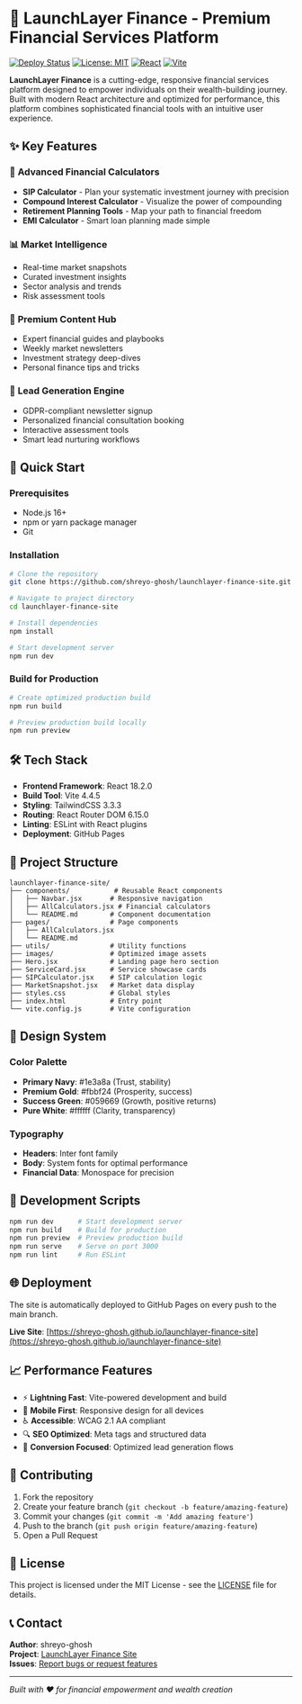 # 🚀 LaunchLayer Finance - Premium Financial Services Platform

[![Deploy Status](https://img.shields.io/badge/deployment-live-brightgreen)](https://shreyo-ghosh.github.io/launchlayer-finance-site)
[![License: MIT](https://img.shields.io/badge/License-MIT-yellow.svg)](https://opensource.org/licenses/MIT)
[![React](https://img.shields.io/badge/React-18.2.0-blue)](https://reactjs.org/)
[![Vite](https://img.shields.io/badge/Vite-4.4.5-purple)](https://vitejs.dev/)

**LaunchLayer Finance** is a cutting-edge, responsive financial services platform designed to empower individuals on their wealth-building journey. Built with modern React architecture and optimized for performance, this platform combines sophisticated financial tools with an intuitive user experience.

## ✨ Key Features

### 🧮 **Advanced Financial Calculators**
- **SIP Calculator** - Plan your systematic investment journey with precision
- **Compound Interest Calculator** - Visualize the power of compounding
- **Retirement Planning Tools** - Map your path to financial freedom
- **EMI Calculator** - Smart loan planning made simple

### 📊 **Market Intelligence**
- Real-time market snapshots
- Curated investment insights
- Sector analysis and trends
- Risk assessment tools

### 📰 **Premium Content Hub**
- Expert financial guides and playbooks
- Weekly market newsletters
- Investment strategy deep-dives
- Personal finance tips and tricks

### 🎯 **Lead Generation Engine**
- GDPR-compliant newsletter signup
- Personalized financial consultation booking
- Interactive assessment tools
- Smart lead nurturing workflows

## 🚀 Quick Start

### Prerequisites
- Node.js 16+ 
- npm or yarn package manager
- Git

### Installation

```bash
# Clone the repository
git clone https://github.com/shreyo-ghosh/launchlayer-finance-site.git

# Navigate to project directory
cd launchlayer-finance-site

# Install dependencies
npm install

# Start development server
npm run dev
```

### Build for Production

```bash
# Create optimized production build
npm run build

# Preview production build locally
npm run preview
```

## 🛠️ Tech Stack

- **Frontend Framework**: React 18.2.0
- **Build Tool**: Vite 4.4.5
- **Styling**: TailwindCSS 3.3.3
- **Routing**: React Router DOM 6.15.0
- **Linting**: ESLint with React plugins
- **Deployment**: GitHub Pages

## 📁 Project Structure

```
launchlayer-finance-site/
├── components/           # Reusable React components
│   ├── Navbar.jsx       # Responsive navigation
│   ├── AllCalculators.jsx # Financial calculators
│   └── README.md        # Component documentation
├── pages/               # Page components
│   ├── AllCalculators.jsx
│   └── README.md
├── utils/               # Utility functions
├── images/              # Optimized image assets
├── Hero.jsx             # Landing page hero section
├── ServiceCard.jsx      # Service showcase cards
├── SIPCalculator.jsx    # SIP calculation logic
├── MarketSnapshot.jsx   # Market data display
├── styles.css           # Global styles
├── index.html           # Entry point
└── vite.config.js       # Vite configuration
```

## 🎨 Design System

### Color Palette
- **Primary Navy**: #1e3a8a (Trust, stability)
- **Premium Gold**: #fbbf24 (Prosperity, success)
- **Success Green**: #059669 (Growth, positive returns)
- **Pure White**: #ffffff (Clarity, transparency)

### Typography
- **Headers**: Inter font family
- **Body**: System fonts for optimal performance
- **Financial Data**: Monospace for precision

## 🔧 Development Scripts

```bash
npm run dev      # Start development server
npm run build    # Build for production
npm run preview  # Preview production build
npm run serve    # Serve on port 3000
npm run lint     # Run ESLint
```

## 🌐 Deployment

The site is automatically deployed to GitHub Pages on every push to the main branch.

**Live Site**: [https://shreyo-ghosh.github.io/launchlayer-finance-site](https://shreyo-ghosh.github.io/launchlayer-finance-site)

## 📈 Performance Features

- ⚡ **Lightning Fast**: Vite-powered development and build
- 📱 **Mobile First**: Responsive design for all devices
- ♿ **Accessible**: WCAG 2.1 AA compliant
- 🔍 **SEO Optimized**: Meta tags and structured data
- 🎯 **Conversion Focused**: Optimized lead generation flows

## 🤝 Contributing

1. Fork the repository
2. Create your feature branch (`git checkout -b feature/amazing-feature`)
3. Commit your changes (`git commit -m 'Add amazing feature'`)
4. Push to the branch (`git push origin feature/amazing-feature`)
5. Open a Pull Request

## 📄 License

This project is licensed under the MIT License - see the [LICENSE](LICENSE) file for details.

## 📞 Contact

**Author**: shreyo-ghosh  
**Project**: [LaunchLayer Finance Site](https://github.com/shreyo-ghosh/launchlayer-finance-site)  
**Issues**: [Report bugs or request features](https://github.com/shreyo-ghosh/launchlayer-finance-site/issues)

---

*Built with ❤️ for financial empowerment and wealth creation*

